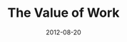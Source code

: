 ---
layout: media
category: media
series: "How to Love Your Job"
title: "The Value of Work"
date: 2012-08-20
description: "Brian Tome talks about the value of work."
video: "https://s3.amazonaws.com/crossroadsvideomessages/htlyj_01.mp4"
video-poster: "https://www.crossroads.net/uploadedfiles/htlyj_01_Still.jpg"
---